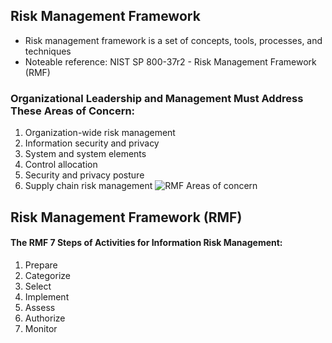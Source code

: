 ## Risk Management Framework
- Risk management framework is a set of concepts, tools, processes, and techniques
- Noteable reference: NIST SP 800-37r2 - Risk Management Framework (RMF)

### Organizational Leadership and Management Must Address These Areas of Concern:
1. Organization-wide risk management
2. Information security and privacy
3. System and system elements
4. Control allocation
5. Security and privacy posture
6. Supply chain risk management
![RMF Areas of concern](https://user-images.githubusercontent.com/111991325/211717187-3df9d618-a5e9-4c05-9ae4-d260e0cf62c7.jpg)

## Risk Management Framework  (RMF)
#### The RMF 7 Steps of Activities for Information Risk Management:
1. Prepare
2. Categorize
3. Select
4. Implement
5. Assess
6. Authorize
7. Monitor
